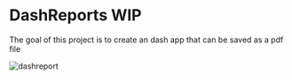 # DashReports WIP
The goal of this project is to create an dash app that can be saved as a pdf file

![dashreport](https://user-images.githubusercontent.com/102834451/226150659-55942f54-9021-4c85-abc4-2b9247f831a9.gif)
